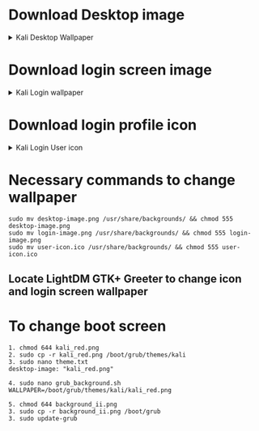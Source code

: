 # Download Desktop image
<details>
  <summary>Kali Desktop Wallpaper</summary>
  

![kali-night-skyB-1920x1080](https://user-images.githubusercontent.com/78603128/228483112-91b5743a-bf9b-4730-b268-dbe8eba0888b.png)
![kali-polygon-2560x1080](https://user-images.githubusercontent.com/78603128/228483132-c004b431-c4a1-4b96-b1aa-964ef23a8a5c.png)
![kali-polygon-dragonB-1920x1080](https://user-images.githubusercontent.com/78603128/228483140-80d6f4e0-aca3-4719-b8e9-60793a3f48a4.png)
![kali-fade-2020b-3840x2160](https://user-images.githubusercontent.com/78603128/228483145-21c851d8-7575-4bda-b9d3-6de0e42bd9ff.png)
![kali_dragon_font](https://user-images.githubusercontent.com/78603128/228483509-bb7397a4-c841-469b-8773-d09aa267cf91.png)
![kali_red](https://user-images.githubusercontent.com/78603128/228483523-5d63e92f-2679-4570-b78b-cfc8263b1bd6.png)
![kali-3d-black-1920x1080](https://user-images.githubusercontent.com/78603128/228483529-8d964615-c7a1-4efa-a73a-e481221c5a72.png)
![kali-linux-wallpaper-v1](https://user-images.githubusercontent.com/78603128/228483536-d6bc29ab-3a65-4695-96fc-3f6349f1eba4.png)
![kali-polygon-dragonB-1920x1080](https://user-images.githubusercontent.com/78603128/228483541-6512bf1c-eb1a-42d9-85cf-49f1d77d29ef.png)
![red-kali-abstract-sky-dark-16x9](https://user-images.githubusercontent.com/78603128/228483549-b70ee82d-0574-4b7a-9606-327f234f262d.jpg)

https://github.com/owerdogan/wallpapers-for-kali
</details>


# Download login screen image
<details>
  <summary>Kali Login wallpaper</summary>
  
![red-kali-contours](https://user-images.githubusercontent.com/78603128/228484220-04a93200-1e2f-4803-b758-6727731832db.jpg)
  
</details>

# Download login profile icon
<details>
  <summary>Kali Login User icon</summary>
  
![Screenshot_2023-03-29_160318-removebg-preview](https://user-images.githubusercontent.com/78603128/228484350-a8b13717-f237-4b49-8fd0-052c99319abd.png)
  
## You will need to convert to .ico file 
  
https://convertico.com/
</details>

# Necessary commands to change wallpaper
```
sudo mv desktop-image.png /usr/share/backgrounds/ && chmod 555 desktop-image.png
sudo mv login-image.png /usr/share/backgrounds/ && chmod 555 login-image.png
sudo mv user-icon.ico /usr/share/backgrounds/ && chmod 555 user-icon.ico
```
## Locate LightDM GTK+ Greeter to change icon and login screen wallpaper

# To change boot screen
```
1. chmod 644 kali_red.png
2. sudo cp -r kali_red.png /boot/grub/themes/kali
3. sudo nano theme.txt
desktop-image: "kali_red.png"

4. sudo nano grub_background.sh
WALLPAPER=/boot/grub/themes/kali/kali_red.png

5. chmod 644 background_ii.png
3. sudo cp -r background_ii.png /boot/grub
3. sudo update-grub
```

